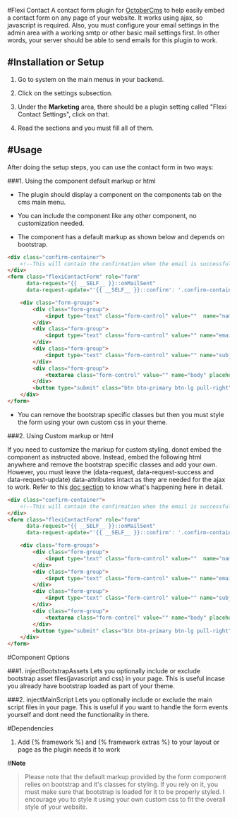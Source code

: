 #Flexi Contact
A contact form plugin for [OctoberCms](http://www.octobercms.com) to help easily embed a contact form on any page of your website. It works using ajax, so javascript is required. Also, you must configure your email settings in the admin area with a working smtp or other basic mail settings first. In other words, your server should be able to send emails for this plugin to work.


#Installation or Setup
---

1. Go to system on the main menus in your backend.

2. Click on the settings subsection.

3. Under the **Marketing** area, there should be a plugin setting called "Flexi Contact Settings", click on that.

4. Read the sections and you must fill all of them.



#Usage
---
After doing the setup steps, you can use the contact form in two ways:

###1. Using the component default markup or html
+ The plugin should display a component on the components tab on the cms main menu.

+ You can include the component like any other component, no customization needed.

+ The component has a default markup as shown below and depends on bootstrap.

```html
<div class="confirm-container">
    <!--This will contain the confirmation when the email is successfully sent-->
</div>
<form class="flexiContactForm" role="form"
      data-request="{{ __SELF__ }}::onMailSent"
      data-request-update="'{{ __SELF__ }}::confirm': '.confirm-container'">

    <div class="form-groups">
        <div class="form-group">
            <input type="text" class="form-control" value=""  name="name" placeholder="Enter name">
        </div>
        <div class="form-group">
            <input type="text" class="form-control" value="" name="email" placeholder="Enter Email">
        </div>
        <div class="form-group">
            <input type="text" class="form-control" value="" name="subject" placeholder="Enter Subject">
        </div>
        <div class="form-group">
            <textarea class="form-control" value="" name="body" placeholder="Enter Message" cols="30" rows="10"></textarea>
        </div>
        <button type="submit" class="btn btn-primary btn-lg pull-right">Send</button>
    </div>
</form>
```

+ You can remove the bootstrap specific classes but then you must style the form using your own custom css in your theme.

###2. Using Custom markup or html

If you need to customize the markup for custom styling, donot embed the component as instructed above. Instead, embed the following html anywhere and remove the bootstrap specific classes and add your own. However, you must leave the (data-request, data-request-success and data-request-update) data-attributes intact as they are needed for the ajax to work. Refer to this [doc section](http://octobercms.com/docs/cms/ajax) to know what's happening here in detail.

```html
<div class="confirm-container">
    <!--This will contain the confirmation when the email is successfully sent-->
</div>
<form class="flexiContactForm" role="form"
      data-request="{{ __SELF__ }}::onMailSent"
      data-request-update="'{{ __SELF__ }}::confirm': '.confirm-container'">

    <div class="form-groups">
        <div class="form-group">
            <input type="text" class="form-control" value=""  name="name" placeholder="Enter name">
        </div>
        <div class="form-group">
            <input type="text" class="form-control" value="" name="email" placeholder="Enter Email">
        </div>
        <div class="form-group">
            <input type="text" class="form-control" value="" name="subject" placeholder="Enter Subject">
        </div>
        <div class="form-group">
            <textarea class="form-control" value="" name="body" placeholder="Enter Message" cols="30" rows="10"></textarea>
        </div>
        <button type="submit" class="btn btn-primary btn-lg pull-right">Send</button>
    </div>
</form>
```

#Component Options

###1. injectBootstrapAssets
Lets you optionally include or exclude bootstrap asset files(javascript and css) in your page.
This is useful incase you already have bootstrap loaded as part of your theme.

###2. injectMainScript
Lets you optionally include or exclude the main script files in your page.
This is useful if you want to handle the form events yourself and dont need the functionality in there.

#Dependencies
1. Add {% framework %} and {% framework extras %} to your layout or page as the plugin needs it to work

#**Note**
> Please note that the default markup provided by the form component relies on bootstrap and it's classes for styling. If you rely on it, you must make sure that bootstrap is loaded for it to be properly styled. I encourage you to style it using your own custom css to fit the overall style of your website.